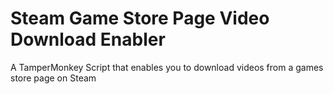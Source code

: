 # Steam Game Store Page Video Download Enabler
A TamperMonkey Script that enables you to download videos from a games store page on Steam
